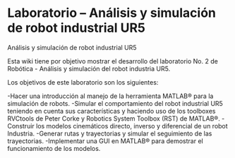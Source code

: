 # Laboratorio – Análisis y simulación de robot industrial UR5


Análisis y simulación de robot industrial UR5

Esta wiki tiene por objetivo mostrar el desarrollo del laboratorio No. 2 de Robótica - Análisis y simulación del robot industria UR5.

Los objetivos de este laboratorio son los siguientes:

-Hacer una introducción al manejo de la herramienta MATLAB® para la simulación de robots.
-Simular el comportamiento del robot industrial UR5 teniendo en cuenta sus características y haciendo uso de los toolboxes RVCtools de Peter Corke y Robotics System Toolbox (RST) de MATLAB®.
-Construir los modelos cinemáticos directo, inverso y diferencial de un robot Industria.
-Generar rutas y trayectorias y simular el seguimiento de las trayectorias.
-Implementar una GUI en MATLAB® para demostrar el funcionamiento de los modelos.
